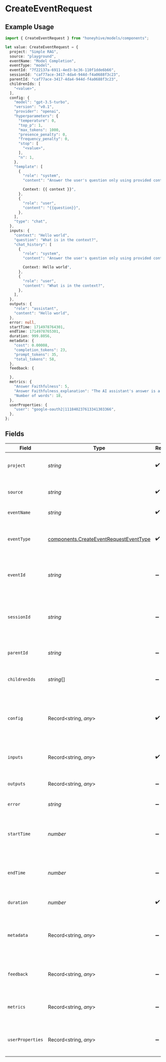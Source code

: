 # CreateEventRequest

## Example Usage

```typescript
import { CreateEventRequest } from "honeyhive/models/components";

let value: CreateEventRequest = {
  project: "Simple RAG",
  source: "playground",
  eventName: "Model Completion",
  eventType: "model",
  eventId: "7f22137a-6911-4ed3-bc36-110f1dde6b66",
  sessionId: "caf77ace-3417-4da4-944d-f4a0688f3c23",
  parentId: "caf77ace-3417-4da4-944d-f4a0688f3c23",
  childrenIds: [
    "<value>",
  ],
  config: {
    "model": "gpt-3.5-turbo",
    "version": "v0.1",
    "provider": "openai",
    "hyperparameters": {
      "temperature": 0,
      "top_p": 1,
      "max_tokens": 1000,
      "presence_penalty": 0,
      "frequency_penalty": 0,
      "stop": [
        "<value>",
      ],
      "n": 1,
    },
    "template": [
      {
        "role": "system",
        "content": "Answer the user's question only using provided context.

        Context: {{ context }}",
      },
      {
        "role": "user",
        "content": "{{question}}",
      },
    ],
    "type": "chat",
  },
  inputs: {
    "context": "Hello world",
    "question": "What is in the context?",
    "chat_history": [
      {
        "role": "system",
        "content": "Answer the user's question only using provided context.

        Context: Hello world",
      },
      {
        "role": "user",
        "content": "What is in the context?",
      },
    ],
  },
  outputs: {
    "role": "assistant",
    "content": "Hello world",
  },
  error: null,
  startTime: 1714978764301,
  endTime: 1714978765301,
  duration: 999.8056,
  metadata: {
    "cost": 0.00008,
    "completion_tokens": 23,
    "prompt_tokens": 35,
    "total_tokens": 58,
  },
  feedback: {

  },
  metrics: {
    "Answer Faithfulness": 5,
    "Answer Faithfulness_explanation": "The AI assistant's answer is a concise and accurate description of Ramp's API. It provides a clear explanation of what the API does and how developers can use it to integrate Ramp's financial services into their own applications. The answer is faithful to the provided context.",
    "Number of words": 18,
  },
  userProperties: {
    "user": "google-oauth2|111840237613341303366",
  },
};
```

## Fields

| Field                                                                                            | Type                                                                                             | Required                                                                                         | Description                                                                                      |
| ------------------------------------------------------------------------------------------------ | ------------------------------------------------------------------------------------------------ | ------------------------------------------------------------------------------------------------ | ------------------------------------------------------------------------------------------------ |
| `project`                                                                                        | *string*                                                                                         | :heavy_check_mark:                                                                               | Project associated with the event                                                                |
| `source`                                                                                         | *string*                                                                                         | :heavy_check_mark:                                                                               | Source of the event - production, staging, etc                                                   |
| `eventName`                                                                                      | *string*                                                                                         | :heavy_check_mark:                                                                               | Name of the event                                                                                |
| `eventType`                                                                                      | [components.CreateEventRequestEventType](../../models/components/createeventrequesteventtype.md) | :heavy_check_mark:                                                                               | Specify whether the event is of "model", "tool" or "chain" type                                  |
| `eventId`                                                                                        | *string*                                                                                         | :heavy_minus_sign:                                                                               | Unique id of the event, if not set, it will be auto-generated                                    |
| `sessionId`                                                                                      | *string*                                                                                         | :heavy_minus_sign:                                                                               | Unique id of the session associated with the event, if not set, it will be auto-generated        |
| `parentId`                                                                                       | *string*                                                                                         | :heavy_minus_sign:                                                                               | Id of the parent event if nested                                                                 |
| `childrenIds`                                                                                    | *string*[]                                                                                       | :heavy_minus_sign:                                                                               | Id of events that are nested within the event                                                    |
| `config`                                                                                         | Record<string, *any*>                                                                            | :heavy_check_mark:                                                                               | Associated configuration JSON for the event - model name, vector index name, etc                 |
| `inputs`                                                                                         | Record<string, *any*>                                                                            | :heavy_check_mark:                                                                               | Input JSON given to the event - prompt, chunks, etc                                              |
| `outputs`                                                                                        | Record<string, *any*>                                                                            | :heavy_minus_sign:                                                                               | Final output JSON of the event                                                                   |
| `error`                                                                                          | *string*                                                                                         | :heavy_minus_sign:                                                                               | Any error description if event failed                                                            |
| `startTime`                                                                                      | *number*                                                                                         | :heavy_minus_sign:                                                                               | UTC timestamp (in milliseconds) for the event start                                              |
| `endTime`                                                                                        | *number*                                                                                         | :heavy_minus_sign:                                                                               | UTC timestamp (in milliseconds) for the event end                                                |
| `duration`                                                                                       | *number*                                                                                         | :heavy_check_mark:                                                                               | How long the event took in milliseconds                                                          |
| `metadata`                                                                                       | Record<string, *any*>                                                                            | :heavy_minus_sign:                                                                               | Any system or application metadata associated with the event                                     |
| `feedback`                                                                                       | Record<string, *any*>                                                                            | :heavy_minus_sign:                                                                               | Any user feedback provided for the event output                                                  |
| `metrics`                                                                                        | Record<string, *any*>                                                                            | :heavy_minus_sign:                                                                               | Any values computed over the output of the event                                                 |
| `userProperties`                                                                                 | Record<string, *any*>                                                                            | :heavy_minus_sign:                                                                               | Any user properties associated with the event                                                    |